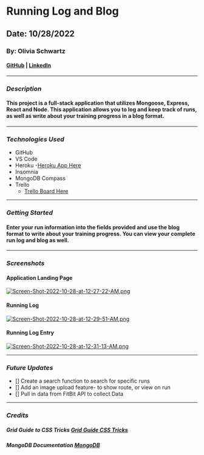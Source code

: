 # Running Log and Blog

## Date: 10/28/2022

### By: Olivia Schwartz

#### [GitHub](https://github.com/OliviaSchwartz) | [LinkedIn](https://www.linkedin.com/in/olivia-schwartz-a6299b10a/)

---

### **_Description_**

#### This project is a full-stack application that utilizes Mongoose, Express, React and Node. This application allows you to log and keep track of runs, as well as write about your training progress in a blog format.

---

### **_Technologies Used_**

- GitHub
- VS Code
- Heroku -[Heroku App Here](https://olivias-log.herokuapp.com/runs)
- Insomnia
- MongoDB Compass
- Trello
  - [Trello Board Here](https://trello.com/invite/b/JEU3GQq9/fb0ff0418770e21b5680bf5c6ad94c3b/olivia-schwartz-memory-game)

---

### **_Getting Started_**

#### Enter your run information into the fields provided and use the blog format to write about your training progress. You can view your complete run log and blog as well.

---

### **_Screenshots_**

#### Application Landing Page

[![Screen-Shot-2022-10-28-at-12-27-22-AM.png](https://i.postimg.cc/MHzNF1Qh/Screen-Shot-2022-10-28-at-12-27-22-AM.png)](https://postimg.cc/k6hTV6wc)

#### Running Log

[![Screen-Shot-2022-10-28-at-12-29-51-AM.png](https://i.postimg.cc/MZ41tzJY/Screen-Shot-2022-10-28-at-12-29-51-AM.png)](https://postimg.cc/8sRFzQ5F)

#### Running Log Entry

[![Screen-Shot-2022-10-28-at-12-31-13-AM.png](https://i.postimg.cc/d34sHsLj/Screen-Shot-2022-10-28-at-12-31-13-AM.png)](https://postimg.cc/4HHRnTvY)

---

### **_Future Updates_**

- [] Create a search function to search for specific runs
- [] Add an image upload feature- to show route, or view on run
- [] Pull in data from FitBit API to collect Data

---

### **_Credits_**

##### Grid Guide to CSS Tricks [Grid Guide CSS Tricks](https://css-tricks.com/snippets/css/complete-guide-grid/)

##### MongoDB Documentation [MongoDB](https://www.mongodb.com/docs/?_ga=2.192431017.2048629080.1666931672-540711561.1666931672)
